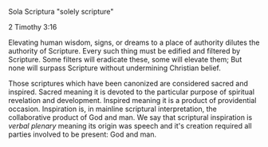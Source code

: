 Sola Scriptura
"solely scripture"

2 Timothy 3:16


Elevating human wisdom, signs, or dreams to a place of authority dilutes the authority of Scripture.
Every such thing must be edified and filtered by Scripture.
Some filters will eradicate these, some will elevate them;
But none will surpass Scripture without undermining Christian belief.


Those scriptures which have been canonized are considered sacred and inspired. 
Sacred meaning it is devoted to the particular purpose of spiritual revelation and development. 
Inspired meaning it is a product of providential occasion. 
Inspiration is, in mainline scriptural interpretation, the collaborative product of God and man. 
We say that scriptural inspiration is _verbal plenary_ meaning its origin was speech and it's creation required all parties involved to be present: God and man.


